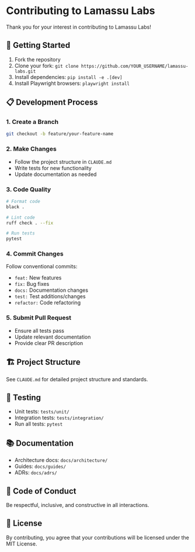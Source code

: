 # Contributing to Lamassu Labs

Thank you for your interest in contributing to Lamassu Labs!

## 🚀 Getting Started

1. Fork the repository
2. Clone your fork: `git clone https://github.com/YOUR_USERNAME/lamassu-labs.git`
3. Install dependencies: `pip install -e .[dev]`
4. Install Playwright browsers: `playwright install`

## 📋 Development Process

### 1. Create a Branch
```bash
git checkout -b feature/your-feature-name
```

### 2. Make Changes
- Follow the project structure in `CLAUDE.md`
- Write tests for new functionality
- Update documentation as needed

### 3. Code Quality
```bash
# Format code
black .

# Lint code
ruff check . --fix

# Run tests
pytest
```

### 4. Commit Changes
Follow conventional commits:
- `feat:` New features
- `fix:` Bug fixes
- `docs:` Documentation changes
- `test:` Test additions/changes
- `refactor:` Code refactoring

### 5. Submit Pull Request
- Ensure all tests pass
- Update relevant documentation
- Provide clear PR description

## 🏗️ Project Structure

See `CLAUDE.md` for detailed project structure and standards.

## 🧪 Testing

- Unit tests: `tests/unit/`
- Integration tests: `tests/integration/`
- Run all tests: `pytest`

## 📚 Documentation

- Architecture docs: `docs/architecture/`
- Guides: `docs/guides/`
- ADRs: `docs/adrs/`

## 🤝 Code of Conduct

Be respectful, inclusive, and constructive in all interactions.

## 📄 License

By contributing, you agree that your contributions will be licensed under the MIT License.
